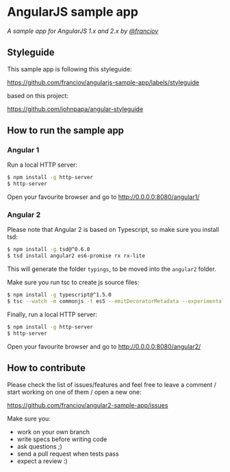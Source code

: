 # AngularJS sample app

*A sample app for AngularJS 1.x and 2.x by [@franciov](//twitter.com/franciov)*

## Styleguide

This sample app is following this styleguide:

https://github.com/franciov/angularjs-sample-app/labels/styleguide

based on this project:

https://github.com/johnpapa/angular-styleguide

## How to run the sample app

### Angular 1

Run a local HTTP server:

```sh
$ npm install -g http-server
$ http-server
```

Open your favourite browser and go to http://0.0.0.0:8080/angular1/

### Angular 2

Please note that Angular 2 is based on Typescript, so make sure you install tsd:

```sh
$ npm install -g tsd@^0.6.0
$ tsd install angular2 es6-promise rx rx-lite
```

This will generate the folder `typings`, to be moved into the `angular2` folder.

Make sure you run tsc to create js source files:

```sh
$ npm install -g typescript@^1.5.0
$ tsc --watch -m commonjs -t es5 --emitDecoratorMetadata --experimentalDecorators app/angular2/app/*.ts
```

Finally, run a local HTTP server:

```sh
$ npm install -g http-server
$ http-server
```

Open your favourite browser and go to http://0.0.0.0:8080/angular2/

## How to contribute

Please check the list of issues/features and feel free to leave a comment / start working on one of them / open a new one:

https://github.com/franciov/angular2-sample-app/issues

Make sure you:

- work on your own branch
- write specs before writing code
- ask questions ;)
- send a pull request when tests pass
- expect a review :)
